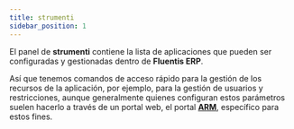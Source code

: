 ```yaml
---
title: strumenti
sidebar_position: 1
---
```


El panel de **strumenti** contiene la lista de aplicaciones que pueden ser configuradas y gestionadas dentro de **Fluentis ERP**.

Así que tenemos comandos de acceso rápido para la gestión de los recursos de la aplicación, por ejemplo, para la gestión de usuarios y restricciones, aunque generalmente quienes configuran estos parámetros suelen hacerlo a través de un portal web, el portal [**ARM**](https://docs.fluentis.com/Arm/), específico para estos fines.